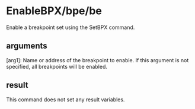 # EnableBPX/bpe/be

Enable a breakpoint set using the SetBPX command.

## arguments

\[arg1\]: Name or address of the breakpoint to enable. If this argument is not specified, all breakpoints will be enabled.

## result

This command does not set any result variables.
